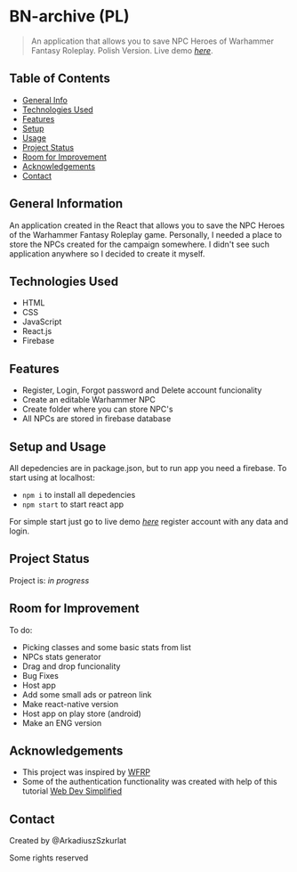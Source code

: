 # BN-archive (PL)
> An application that allows you to save NPC Heroes of Warhammer Fantasy Roleplay. Polish Version.
> Live demo [_here_](https://bn-archive-dev.netlify.app).

## Table of Contents
* [General Info](#general-information)
* [Technologies Used](#technologies-used)
* [Features](#features)
* [Setup](#setup)
* [Usage](#usage)
* [Project Status](#project-status)
* [Room for Improvement](#room-for-improvement)
* [Acknowledgements](#acknowledgements)
* [Contact](#contact)


## General Information
An application created in the React that allows you to save the NPC Heroes of the Warhammer Fantasy Roleplay game. Personally, I needed a place to store the NPCs created for the campaign somewhere. I didn't see such application anywhere so I decided to create it myself.


## Technologies Used
- HTML
- CSS
- JavaScript
- React.js
- Firebase


## Features
- Register, Login, Forgot password and Delete account funcionality
- Create an editable Warhammer NPC
- Create folder where you can store NPC's 
- All NPCs are stored in firebase database


## Setup and Usage
All depedencies are in package.json, but to run app you need a firebase.
To start using at localhost:
- `npm i` to install all depedencies
- `npm start` to start react app

For simple start just go to live demo [_here_](bn-archive-dev) register account with any data and login.

## Project Status
Project is: _in progress_ 


## Room for Improvement
To do:
- Picking classes and some basic stats from list
- NPCs stats generator
- Drag and drop funcionality
- Bug Fixes
- Host app 
- Add some small ads or patreon link
- Make react-native version 
- Host app on play store (android)
- Make an ENG version

## Acknowledgements
- This project was inspired by [WFRP](https://cubicle7games.com/product/warhammer-fantasy-roleplay-rulebook/)
- Some of the authentication functionality was created with help of this tutorial [Web Dev Simplified](https://www.youtube.com/watch?v=PKwu15ldZ7k&t)

## Contact
Created by @ArkadiuszSzkurlat

Some rights reserved
